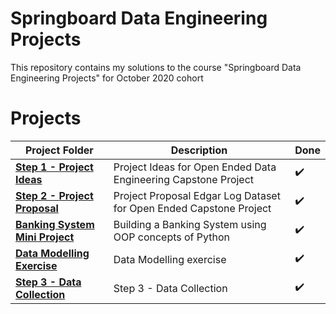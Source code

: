 # Springboard Data Engineering Projects

This repository contains my solutions to the course "Springboard Data Engineering Projects" for October 2020 cohort

# Projects

Project Folder | Description | Done
------------ | ------------- | -------------
**[Step 1 - Project Ideas](Step%201%20-%20Project%20Ideas)**  | Project Ideas for Open Ended Data Engineering Capstone Project |:heavy_check_mark:
**[Step 2 - Project Proposal](Step%202%20-%20Project%20Proposal)**  | Project Proposal Edgar Log Dataset for Open Ended Capstone Project | :heavy_check_mark:
**[Banking System Mini Project](Banking%20System%20Mini%20Project)** | Building a Banking System using OOP concepts of Python | :heavy_check_mark:
**[Data Modelling Exercise](Data%20Modelling%20Exercise)** | Data Modelling exercise | :heavy_check_mark:
**[Step 3 - Data Collection](Step%203%20-%20Data%20Collection)** | Step 3 - Data Collection | :heavy_check_mark:

